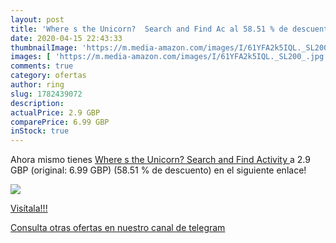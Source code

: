 ```yaml
---
layout: post
title: 'Where s the Unicorn?  Search and Find Ac al 58.51 % de descuento'
date: 2020-04-15 22:43:33
thumbnailImage: 'https://m.media-amazon.com/images/I/61YFA2k5IQL._SL200_.jpg'
images: [ 'https://m.media-amazon.com/images/I/61YFA2k5IQL._SL200_.jpg' ]
comments: true
category: ofertas
author: ring
slug: 1782439072
description:
actualPrice: 2.9 GBP
comparePrice: 6.99 GBP
inStock: true
---
```


Ahora mismo tienes [Where s the Unicorn?  Search and Find Activity ](https://www.amazon.co.uk/dp/1782439072/?tag=redken01-21) a 2.9 GBP (original: 6.99 GBP) (58.51 %  de descuento) en el siguiente enlace!

[![](https://m.media-amazon.com/images/I/61YFA2k5IQL._SL200_.jpg)](https://www.amazon.co.uk/dp/1782439072/?tag=redken01-21)

[Visítala!!!](https://www.amazon.co.uk/dp/1782439072/?tag=redken01-21)

[Consulta otras ofertas en nuestro canal de telegram](https://t.me/s/ofertas25)
